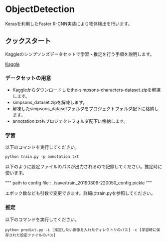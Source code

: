 # ObjectDetection

Kerasを利用したFaster R-CNN実装により物体検出を行います。

## クックスタート

Kaggleのシンプソンズデータセットで学習・推定を行う手順を説明します。

[Kaggle](https://www.kaggle.com/alexattia/the-simpsons-characters-dataset)

### データセットの用意

- Kaggleからダウンロードしたthe-simpsons-characters-dataset.zipを解凍します。
- simpsons_dataset.zipを解凍します。
- 解凍したsimpsons_datasetフォルダをプロジェクトフォルダ配下に格納します。
- annotation.txtもプロジェクトフォルダ配下に格納します。

### 学習

以下のコマンドを実行してください。

`python train.py -p annotation.txt`

以下のように設定ファイルのパスが出力されるので記録してください。推定時に使います。

"""
path to config file : ./save/train_20190309-220050_config.pickle
"""

エポック数なども引数で変更できます。詳細はtrain.pyを参照してください。

### 推定

以下のコマンドを実行してください。

`python predict.py -i [推定したい画像を入れたディレクトリのパス] -c [学習時に保存された設定ファイルのパス]`
